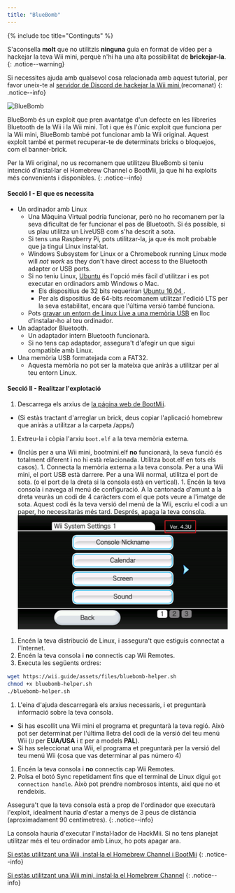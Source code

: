 ```yaml
---
title: "BlueBomb"
---
```


{% include toc title="Continguts" %}

S'aconsella **molt** que no utilitzis **ninguna** guia en format de vídeo per a hackejar la teva Wii mini, perquè n'hi ha una alta possibilitat de **brickejar-la**.
{: .notice--warning}

Si necessites ajuda amb qualsevol cosa relacionada amb aquest tutorial, per favor uneix-te al [ servidor de Discord de hackejar la Wii mini ](https://discord.gg/6ryxnkS) (recomanat)
{: .notice--info}

![BlueBomb](/images/bluebomb.png)

BlueBomb és un exploit que pren avantatge d'un defecte en les llibreries Bluetooth de la Wii i la Wii mini. Tot i que és l'únic exploit que funciona per la Wii mini, BlueBomb també pot funcionar amb la Wii original. Aquest exploit també et permet recuperar-te de determinats bricks o bloquejos, com el banner-brick.

Per la Wii original, no us recomanem que utilitzeu BlueBomb si teniu intenció d’instal·lar el Homebrew Channel o BootMii, ja que hi ha exploits més convenients i disponibles.
{: .notice--info}

#### Secció I - El que es necessita
- Un ordinador amb Linux
  - Una Màquina Virtual podria funcionar, però no ho recomanem per la seva dificultat de fer funcionar el pas de Bluetooth. Si és possible, si us plau utilitza un LiveUSB com s'ha descrit a sota.
  - Si tens una Raspberry Pi, pots utilitzar-la, ja que és molt probable que ja tingui Linux instal·lat.
  - Windows Subsystem for Linux or a Chromebook running Linux mode will *not work* as they don't have direct access to the Bluetooth adapter or USB ports.
  - Si no teniu Linux, [ Ubuntu](https://ubuntu.com/download/desktop) és l'opció més fàcil d'utilitzar i es pot executar en ordinadors amb Windows o Mac.
    - Els dispositius de 32 bits requeriran [ Ubuntu 16.04 ](http://releases.ubuntu.com/16.04/).
    - Per als dispositius de 64-bits recomanem utilitzar l'edició LTS per la seva estabilitat, encara que l'última versió també funciona.
  - Pots [gravar un entorn de Linux Live a una memòria USB](https://ubuntu.com/tutorials/tutorial-create-a-usb-stick-on-windows#1-overview) en lloc d'instalar-ho al teu ordinador.
- Un adaptador Bluetooth.
  - Un adaptador intern Bluetooth funcionarà.
  - Si no tens cap adaptador, assegura't d'afegir un que sigui compatible amb Linux.
- Una memòria USB formatejada com a FAT32.
  - Aquesta memòria no pot ser la mateixa que aniràs a utilitzar per al teu entorn Linux.

#### Secció II - Realitzar l'explotació
1. Descarrega els arxius de [la página web de BootMii](https://bootmii.org/download/).
- (Si estàs tractant d'arreglar un brick, deus copiar l'aplicació homebrew que aniràs a utilitzar a la carpeta /apps/)
1. Extreu-la i còpia l'arxiu `boot.elf` a la teva memòria externa.
- (Inclús per a una Wii mini, bootmini.elf **no** funcionarà, la seva funció és totalment diferent i no hi està relacionada. Utilitza boot.elf en tots els casos). 1. Connecta la memòria externa a la teva consola. Per a una Wii mini, el port USB està darrere. Per a una Wii normal, utilitza el port de sota. (o el port de la dreta si la consola està en vertical). 1. Encén la teva consola i navega al menú de configuració. A la cantonada d'amunt a la dreta veuràs un codi de 4 caràcters com el que pots veure a l'imatge de sota. Aquest codi és la teva versió del menú de la Wii, escriu el codi a un paper, ho necessitaràs més tard. Després, apaga la teva consola. ![SystemMenuVersion](/images/Wii/SystemMenuVersion.png)
1. Encén la teva distribució de Linux, i assegura't que estiguis connectat a l'Internet.
1. Encén la teva consola i **no** connectis cap Wii Remotes.
1. Executa les següents ordres:
```bash
wget https://wii.guide/assets/files/bluebomb-helper.sh
chmod +x bluebomb-helper.sh
./bluebomb-helper.sh
```
1. L'eina d'ajuda descarregarà els arxius necessaris, i et preguntarà informació sobre la teva consola.
  - Si has escollit una Wii mini el programa et preguntarà la teva regió. Això pot ser determinat per l'última lletra del codi de la versió del teu menú Wii (`U` per **EUA/USA** i `E` per a models **PAL**).
  - Si has seleccionat una Wii, el programa et preguntarà per la versió del teu menú Wii (cosa que vas determinar al pas número 4)
1. Encén la teva consola i **no** connectis cap Wii Remotes.
1. Polsa el botó Sync repetidament fins que el terminal de Linux digui `got connection handle`. Això pot prendre nombrosos intents, així que no et rendeixis.

Assegura't que la teva consola està a prop de l'ordinador que executarà l'exploit, idealment hauria d'estar a menys de 3 peus de distància (aproximadament 90 centímetres).
{: .notice--info}

La consola hauria d'executar l'instal·lador de HackMii. Si no tens planejat utilitzar més el teu ordinador amb Linux, ho pots apagar ara.

[Si estàs utilitzant una Wii, instal·la el Homebrew Channel i BootMii](hbc)
{: .notice--info}

[Si estàs utilitzant una Wii mini, instal·la el Homebrew Channel](hbc-mini)
{: .notice--info}
